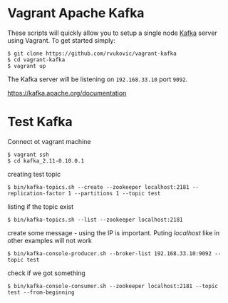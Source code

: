 Vagrant Apache Kafka
====================

These scripts will quickly allow you to setup a single node [Kafka](http://kafka.apache.org) server using Vagrant. To get started simply:

```
$ git clone https://github.com/rvukovic/vagrant-kafka
$ cd vagrant-kafka
$ vagrant up
```

The Kafka server will be listening on `192.168.33.10` port `9092`.

https://kafka.apache.org/documentation

Test Kafka
====================
Connect ot vagrant machine
```
$ vagrant ssh
$ cd kafka_2.11-0.10.0.1
```
creating test topic
```
$ bin/kafka-topics.sh --create --zookeeper localhost:2181 --replication-factor 1 --partitions 1 --topic test
```

listing if the topic exist
```
$ bin/kafka-topics.sh --list --zookeeper localhost:2181
```
create some message - using the IP is important. Puting *localhost* like in other examples will not work
```
$ bin/kafka-console-producer.sh --broker-list 192.168.33.10:9092 --topic test
```
check if we got something
```
$ bin/kafka-console-consumer.sh --zookeeper localhost:2181 --topic test --from-beginning
```

